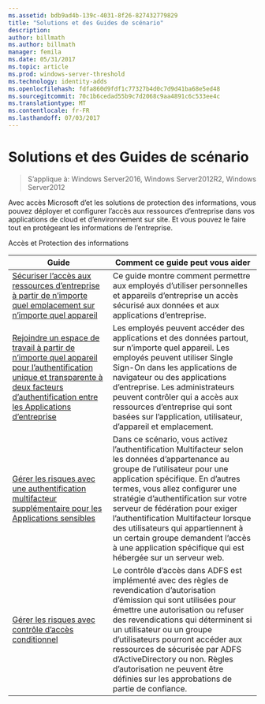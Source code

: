 ```yaml
---
ms.assetid: bdb9ad4b-139c-4031-8f26-827432779829
title: "Solutions et des Guides de scénario"
description: 
author: billmath
ms.author: billmath
manager: femila
ms.date: 05/31/2017
ms.topic: article
ms.prod: windows-server-threshold
ms.technology: identity-adds
ms.openlocfilehash: fdfa860d9fdf1c77327b4d0c7d9d41ba68e5ed48
ms.sourcegitcommit: 70c1b6cedad55b9c7d2068c9aa4891c6c533ee4c
ms.translationtype: MT
ms.contentlocale: fr-FR
ms.lasthandoff: 07/03/2017
---
```

# <a name="solutions-and-scenario-guides"></a>Solutions et des Guides de scénario

>S’applique à: Windows Server2016, Windows Server2012R2, Windows Server2012
 
  
Avec accès Microsoft d’et les solutions de protection des informations, vous pouvez déployer et configurer l’accès aux ressources d’entreprise dans vos applications de cloud et d’environnement sur site. Et vous pouvez le faire tout en protégeant les informations de l’entreprise.  
  
Accès et Protection des informations  
  
|Guide|Comment ce guide peut vous aider                                                                                                                                                                                                                                                                                                                                                                                                    
|-----|-----  
| [Sécuriser l’accès aux ressources d’entreprise à partir de n’importe quel emplacement sur n’importe quel appareil](https://technet.microsoft.com/library/dn550982.aspx)|Ce guide montre comment permettre aux employés d’utiliser personnelles et appareils d’entreprise un accès sécurisé aux données et aux applications d’entreprise.                                                                                                                                                                                    
| [Rejoindre un espace de travail à partir de n’importe quel appareil pour l’authentification unique et transparente à deux facteurs d’authentification entre les Applications d’entreprise](https://technet.microsoft.com/library/dn280945.aspx) | Les employés peuvent accéder des applications et des données partout, sur n’importe quel appareil. Les employés peuvent utiliser Single Sign-On dans les applications de navigateur ou des applications d’entreprise. Les administrateurs peuvent contrôler qui a accès aux ressources d’entreprise qui sont basées sur l’application, utilisateur, d’appareil et emplacement.                                        
| [Gérer les risques avec une authentification multifacteur supplémentaire pour les Applications sensibles](https://technet.microsoft.com/library/dn280949.aspx)| Dans ce scénario, vous activez l’authentification Multifacteur selon les données d’appartenance au groupe de l’utilisateur pour une application spécifique. En d’autres termes, vous allez configurer une stratégie d’authentification sur votre serveur de fédération pour exiger l’authentification Multifacteur lorsque des utilisateurs qui appartiennent à un certain groupe demandent l’accès à une application spécifique qui est hébergée sur un serveur web.  
| [Gérer les risques avec contrôle d’accès conditionnel](https://technet.microsoft.com/library/dn280937.aspx) | Le contrôle d’accès dans ADFS est implémenté avec des règles de revendication d’autorisation d’émission qui sont utilisées pour émettre une autorisation ou refuser des revendications qui déterminent si un utilisateur ou un groupe d’utilisateurs pourront accéder aux ressources de sécurisée par ADFS d’ActiveDirectory ou non. Règles d’autorisation ne peuvent être définies sur les approbations de partie de confiance.
  


